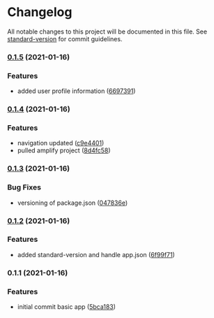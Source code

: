 # Changelog

All notable changes to this project will be documented in this file. See [standard-version](https://github.com/conventional-changelog/standard-version) for commit guidelines.

### [0.1.5](https://github.com/cabcookie/get-fit-ios/compare/v0.1.4...v0.1.5) (2021-01-16)


### Features

* added user profile information ([6697391](https://github.com/cabcookie/get-fit-ios/commit/6697391446a480c5d3d372d04e023a41b4c94512))

### [0.1.4](https://github.com/cabcookie/get-fit-ios/compare/v0.1.3...v0.1.4) (2021-01-16)


### Features

* navigation updated ([c9e4401](https://github.com/cabcookie/get-fit-ios/commit/c9e4401ee6aa87bfa942751e18fb7314bd9635d3))
* pulled amplify project ([8d4fc58](https://github.com/cabcookie/get-fit-ios/commit/8d4fc5864de13dc16722ce59daf330522485c1b6))

### [0.1.3](https://github.com/cabcookie/get-fit-ios/compare/v0.1.2...v0.1.3) (2021-01-16)


### Bug Fixes

* versioning of package.json ([047836e](https://github.com/cabcookie/get-fit-ios/commit/047836e665fdcab4a17e412a5a66e97fbd8eaa8f))

### [0.1.2](https://github.com/cabcookie/get-fit-ios/compare/v0.1.1...v0.1.2) (2021-01-16)


### Features

* added standard-version and handle app.json ([6f99f71](https://github.com/cabcookie/get-fit-ios/commit/6f99f713f8c612ffc0590e3e415b8e4181103e79))

### 0.1.1 (2021-01-16)


### Features

* initial commit basic app ([5bca183](https://github.com/cabcookie/get-fit-ios/commit/5bca183b42bf40e56ab101ab313574f2c6372a3b))
